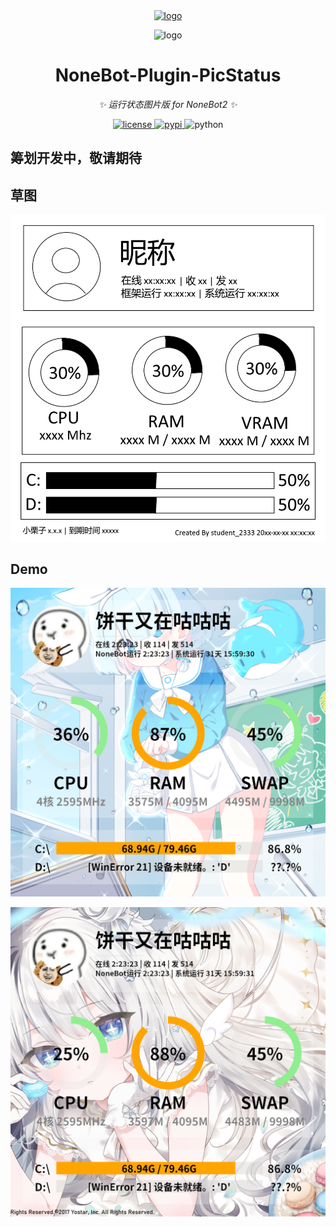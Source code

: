 <!-- markdownlint-disable MD033 MD036 MD041 -->

<div align="center">
  <a href="https://v2.nonebot.dev/store">
    <img src="https://github.com/A-kirami/nonebot-plugin-template/blob/resources/nbp_logo.png" width="180" height="180" alt="logo">
  </a>
  <br>
  <p>
    <img src="https://github.com/A-kirami/nonebot-plugin-template/blob/resources/NoneBotPlugin.svg" width="240" alt="logo">
  </p>
</div>

<div align="center">

# NoneBot-Plugin-PicStatus

_✨ 运行状态图片版 for NoneBot2 ✨_

<a href="./LICENSE">
    <img src="https://img.shields.io/github/license/lgc2333/nonebot-plugin-picstatus.svg" alt="license">
</a>
<a href="https://pypi.python.org/pypi/nonebot-plugin-picstatus">
    <img src="https://img.shields.io/pypi/v/nonebot-plugin-picstatus.svg" alt="pypi">
</a>
<img src="https://img.shields.io/badge/python-3.8+-blue.svg" alt="python">

</div>

## 筹划开发中，敬请期待

## 草图

![草图](./%E8%8D%89%E5%9B%BE.png)

## Demo

![demo](demo/demo1.png)

![demo](demo/demo2.png)

<!--
这是一个 nonebot2 插件项目的模板库, 你可以直接使用本模板创建你的 nonebot2 插件项目的仓库

模板库使用方法:

1. 点击仓库中的 "Use this template" 按钮, 输入仓库名与描述, 点击 " Create repository from template" 创建仓库
2. 在创建好的新仓库中, 在 "Add file" 菜单中选择 "Create new file", 在新文件名处输入`LICENSE`, 此时在右侧会出现一个 "Choose a license template" 按钮, 点击此按钮选择开源协议模板, 然后在最下方提交新文件到主分支
3. 全局替换`lgc2333`为仓库所有者 ID; 全局替换`nonebot-plugin-picstatus`为插件名; 全局替换`nonebot_plugin_picstatus`为包名; 修改 python 徽标中的版本为你插件的运行所需版本
4. 修改 README 中的插件名和插件描述, 并在下方填充相应的内容

## 📖 介绍

这里是插件的详细介绍部分

## 💿 安装

<details open>
<summary>[推荐] 使用 nb-cli 安装</summary>
在 nonebot2 项目的根目录下打开命令行, 输入以下指令即可安装

    nb plugin install nonebot-plugin-picstatus

</details>

<details>
<summary>使用包管理器安装</summary>
在 nonebot2 项目的插件目录下, 打开命令行, 根据你使用的包管理器, 输入相应的安装命令

<details>
<summary>pip</summary>

    pip install nonebot-plugin-picstatus

</details>
<details>
<summary>pdm</summary>

    pdm add nonebot-plugin-picstatus

</details>
<details>
<summary>poetry</summary>

    poetry add nonebot-plugin-picstatus

</details>
<details>
<summary>conda</summary>

    conda install nonebot-plugin-picstatus

</details>

打开 nonebot2 项目的 `bot.py` 文件, 在其中写入

    nonebot.load_plugin('nonebot_plugin_picstatus')

</details>

<details>
<summary>从 github 安装</summary>
在 nonebot2 项目的插件目录下, 打开命令行, 输入以下命令克隆此储存库

    git clone https://github.com/lgc2333/nonebot-plugin-picstatus.git

打开 nonebot2 项目的 `bot.py` 文件, 在其中写入

    nonebot.load_plugin('src.plugins.nonebot_plugin_picstatus')

</details>

## ⚙️ 配置

在 nonebot2 项目的`.env`文件中添加下表中的必填配置

|  配置项  | 必填 | 默认值 |   说明   |
| :------: | :--: | :----: | :------: |
| 配置项 1 |  是  |   无   | 配置说明 |
| 配置项 2 |  否  |   无   | 配置说明 |

## 🎉 使用

### 指令表

|  指令  | 权限 | 需要@ | 范围 |   说明   |
| :----: | :--: | :---: | :--: | :------: |
| 指令 1 | 主人 |  否   | 私聊 | 配置说明 |
| 指令 2 | 群员 |  是   | 群聊 | 配置说明 |

### 效果图

如果有效果图的话
-->
